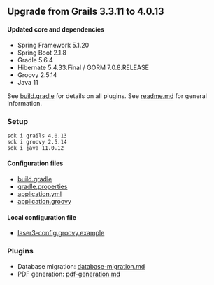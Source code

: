 
## Upgrade from Grails 3.3.11 to 4.0.13

#### Updated core and dependencies

- Spring Framework 5.1.20
- Spring Boot 2.1.8
- Gradle 5.6.4
- Hibernate 5.4.33.Final / GORM 7.0.8.RELEASE
- Groovy 2.5.14
- Java 11

See [build.gradle](../build.gradle) for details on all plugins.
See [readme.md](./readme.md) for general information.

### Setup

    sdk i grails 4.0.13 
    sdk i groovy 2.5.14
    sdk i java 11.0.12

#### Configuration files

- [build.gradle](../build.gradle)
- [gradle.properties](../gradle.properties)
- [application.yml](../grails-app/conf/application.yml)
- [application.groovy](../grails-app/conf/application.groovy)

#### Local configuration file

- [laser3-config.groovy.example](../files/server/laser3-config.groovy.example)

### Plugins 

- Database migration: [database-migration.md](./database-migration.md)
- PDF generation: [pdf-generation.md](./pdf-generation.md)
